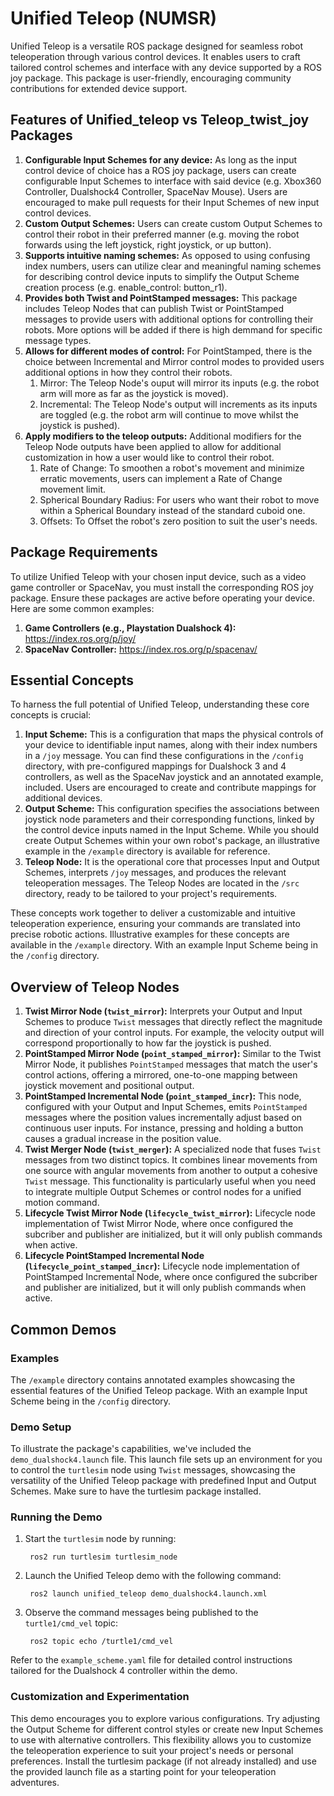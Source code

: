 # Unified Teleop (NUMSR)
Unified Teleop is a versatile ROS package designed for seamless robot teleoperation through various control devices. It enables users to craft tailored control schemes and interface with any device supported by a ROS joy package. This package is user-friendly, encouraging community contributions for extended device support.

## Features of Unified_teleop vs Teleop_twist_joy Packages
1. **Configurable Input Schemes for any device:** As long as the input control device of choice has a ROS joy package, users can create configurable Input Schemes to interface with said device (e.g. Xbox360 Controller, Dualshock4 Controller, SpaceNav Mouse).
Users are encouraged to make pull requests for their Input Schemes of new input control devices.
2. **Custom Output Schemes:** Users can create custom Output Schemes to control their robot in their preferred manner (e.g. moving the robot forwards using the left joystick, right joystick, or up button).
3. **Supports intuitive naming schemes:** As opposed to using confusing index numbers, users can utilize clear and meaningful naming schemes for describing control device inputs to simplify the Output Scheme creation process (e.g. enable_control: button_r1).
4. **Provides both Twist and PointStamped messages:** This package includes Teleop Nodes that can publish Twist or PointStamped messages to provide users with additional options for controlling their robots. More options will be added if there is high demmand for specific message types.
5. **Allows for different modes of control:** For PointStamped, there is the choice between Incremental and Mirror control modes to provided users additional options in how they control their robots.
    1. Mirror: The Teleop Node's ouput will mirror its inputs (e.g. the robot arm will more as far as the joystick is moved).
    2. Incremental: The Teleop Node's output will increments as its inputs are toggled (e.g. the robot arm will continue to move whilst the joystick is pushed).
6. **Apply modifiers to the teleop outputs:** Additional modifiers for the Teleop Node outputs have been applied to allow for additional customization in how a user would like to control their robot.
    1. Rate of Change: To smoothen a robot's movement and minimize erratic movements, users can implement a Rate of Change movement limit.
    2. Spherical Boundary Radius: For users who want their robot to move within a Spherical Boundary instead of the standard cuboid one.
    3. Offsets: To Offset the robot's zero position to suit the user's needs.

## Package Requirements
To utilize Unified Teleop with your chosen input device, such as a video game controller or SpaceNav, you must install the corresponding ROS joy package. Ensure these packages are active before operating your device. Here are some common examples:

1. **Game Controllers (e.g., Playstation Dualshock 4):** https://index.ros.org/p/joy/
2. **SpaceNav Controller:** https://index.ros.org/p/spacenav/

## Essential Concepts
To harness the full potential of Unified Teleop, understanding these core concepts is crucial:

1. **Input Scheme:** This is a configuration that maps the physical controls of your device to identifiable input names, along with their index numbers in a `/joy` message. You can find these configurations in the `/config` directory, with pre-configured mappings for Dualshock 3 and 4 controllers, as well as the SpaceNav joystick and an annotated example, included. Users are encouraged to create and contribute mappings for additional devices.
2. **Output Scheme:** This configuration specifies the associations between joystick node parameters and their corresponding functions, linked by the control device inputs named in the Input Scheme. While you should create Output Schemes within your own robot's package, an illustrative example in the `/example` directory is available for reference.
3. **Teleop Node:**  It is the operational core that processes Input and Output Schemes, interprets `/joy` messages, and produces the relevant teleoperation messages. The Teleop Nodes are located in the `/src` directory, ready to be tailored to your project's requirements.

These concepts work together to deliver a customizable and intuitive teleoperation experience, ensuring your commands are translated into precise robotic actions.
Illustrative examples for these concepts are available in the `/example` directory. With an example Input Scheme being in the `/config` directory.

## Overview of Teleop Nodes
1. **Twist Mirror Node (`twist_mirror`):**  Interprets your Output and Input Schemes to produce `Twist` messages that directly reflect the magnitude and direction of your control inputs. For example, the velocity output will correspond proportionally to how far the joystick is pushed.
2. **PointStamped Mirror Node (`point_stamped_mirror`):** Similar to the Twist Mirror Node, it publishes `PointStamped` messages that match the user's control actions, offering a mirrored, one-to-one mapping between joystick movement and positional output.
3. **PointStamped Incremental Node (`point_stamped_incr`):** This node, configured with your Output and Input Schemes, emits `PointStamped` messages where the position values incrementally adjust based on continuous user inputs. For instance, pressing and holding a button causes a gradual increase in the position value.
4. **Twist Merger Node (`twist_merger`):** A specialized node that fuses `Twist` messages from two distinct topics. It combines linear movements from one source with angular movements from another to output a cohesive `Twist` message. This functionality is particularly useful when you need to integrate multiple Output Schemes or control nodes for a unified motion command.
5. **Lifecycle Twist Mirror Node (`lifecycle_twist_mirror`):** Lifecycle node implementation of Twist Mirror Node, where once configured the subcriber and publisher are initialized, but it will only publish commands when active.
6. **Lifecycle PointStamped Incremental Node (`lifecycle_point_stamped_incr`):** Lifecycle node implementation of PointStamped Incremental Node, where once configured the subcriber and publisher are initialized, but it will only publish commands when active.

## Common Demos
### Examples
The `/example` directory contains annotated examples showcasing the essential features of the Unified Teleop package. With an example Input Scheme being in the `/config` directory.

### Demo Setup
To illustrate the package's capabilities, we've included the `demo_dualshock4.launch` file. This launch file sets up an environment for you to control the `turtlesim` node using `Twist` messages, showcasing the versatility of the Unified Teleop package with predefined Input and Output Schemes. Make sure to have the turtlesim package installed.

### Running the Demo
1. Start the `turtlesim` node by running:

        ros2 run turtlesim turtlesim_node

2. Launch the Unified Teleop demo with the following command:

        ros2 launch unified_teleop demo_dualshock4.launch.xml

3. Observe the command messages being published to the `turtle1/cmd_vel` topic:

        ros2 topic echo /turtle1/cmd_vel

Refer to the `example_scheme.yaml` file for detailed control instructions tailored for the Dualshock 4 controller within the demo.

### Customization and Experimentation
This demo encourages you to explore various configurations. Try adjusting the Output Scheme for different control styles or create new Input Schemes to use with alternative controllers. This flexibility allows you to customize the teleoperation experience to suit your project's needs or personal preferences. Install the turtlesim package (if not already installed) and use the provided launch file as a starting point for your teleoperation adventures.